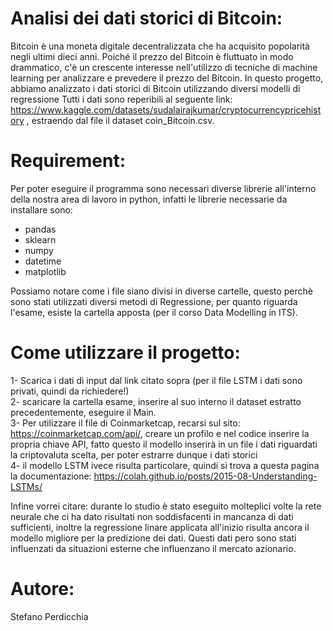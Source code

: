 # Analisi dei dati storici di Bitcoin:
Bitcoin è una moneta digitale decentralizzata che ha acquisito popolarità negli ultimi dieci anni.
Poiché il prezzo del Bitcoin è fluttuato in modo drammatico, c'è un crescente interesse nell'utilizzo di tecniche di machine learning 
per analizzare e prevedere il prezzo del Bitcoin.
In questo progetto, abbiamo analizzato i dati storici di Bitcoin utilizzando diversi modelli di regressione
Tutti i dati sono reperibili al seguente link: https://www.kaggle.com/datasets/sudalairajkumar/cryptocurrencypricehistory , estraendo dal file il dataset coin_Bitcoin.csv.
    
# Requirement:
Per poter eseguire il programma sono necessari diverse librerie all'interno della nostra area di lavoro in python, 
infatti le librerie necessarie da installare sono:
- pandas
- sklearn
- numpy
- datetime
- matplotlib


Possiamo notare come i file siano divisi in diverse cartelle, questo perchè sono stati utilizzati diversi metodi di Regressione, per quanto riguarda l'esame, esiste la cartella apposta (per il corso Data Modelling in ITS). 

# Come utilizzare il progetto:
1- Scarica i dati di input dal link citato sopra (per il file LSTM i dati sono privati, quindi da richiedere!)\
2- scaricare la cartella esame, inserire al suo interno il dataset estratto precedentemente, eseguire il Main.\
3- Per utilizzare il file di Coinmarketcap, recarsi sul sito: https://coinmarketcap.com/api/, creare un profilo e nel codice inserire la propria chiave API, fatto questo il modello inserirà in un file i dati riguardati la criptovaluta scelta, per poter estrarre dunque i dati storici\
4- il modello LSTM ivece risulta particolare, quindi si trova a questa pagina la documentazione: https://colah.github.io/posts/2015-08-Understanding-LSTMs/

 Infine vorrei citare:
durante lo studio è stato eseguito molteplici volte la rete neurale che ci ha dato risultati non 
soddisfacenti in mancanza di dati sufficienti, inoltre la regressione linare applicata all'inizio risulta ancora 
il modello migliore per la predizione dei dati.
Questi dati pero sono stati influenzati da situazioni esterne che influenzano il mercato azionario.
    
   # Autore:
   Stefano Perdicchia
